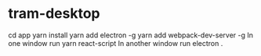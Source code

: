 # tram-desktop

 cd app
 yarn install
 yarn add electron -g
 yarn add webpack-dev-server -g
 In one window run yarn react-script
 In another window run electron .
